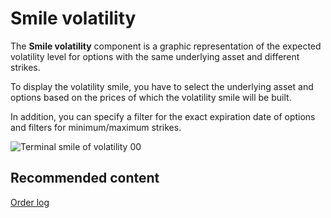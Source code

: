 # Smile volatility

The **Smile volatility** component is a graphic representation of the expected volatility level for options with the same underlying asset and different strikes.

To display the volatility smile, you have to select the underlying asset and options based on the prices of which the volatility smile will be built.

In addition, you can specify a filter for the exact expiration date of options and filters for minimum\/maximum strikes.

![Terminal smile of volatility 00](~/images/Terminal_smile_of_volatility_00.png)

## Recommended content

[Order log](Terminal_orderlog.md)
